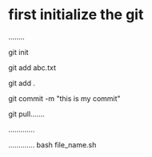 # first initialize the git
........

git init

git add abc.txt

git add  .


git commit -m "this is my commit"



git pull.......

.............


.............
bash file_name.sh